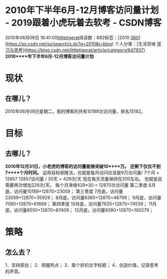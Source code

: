 # 2010年下半年6月-12月博客访问量计划 - 2019跟着小虎玩着去软考 - CSDN博客
2010年06月08日 16:41:00[littletigerat](https://me.csdn.net/littletigerat)阅读数：882标签：[2010																[360](https://so.csdn.net/so/search/s.do?q=360&t=blog)](https://so.csdn.net/so/search/s.do?q=2010&t=blog)
个人分类：[生活百味																[学习与思考](https://blog.csdn.net/littletigerat/article/category/646894)](https://blog.csdn.net/littletigerat/article/category/647937)
**2010****年下半年6月-12月博客访问量计划**
# 现状
## 在哪儿？
2010年06月08日星期二，我的博客的共有10189次访问量，排名15182。
# 目标
## 去哪儿？
**2010****年12****月31****日****，小老虎的博客的访问量能够突破10****万。**
**还剩下仅仅不到7****个月时间。**
运用目标倒推法，也就是每月访问应该是9万访问量/ 7个月 = 12857
12857访问量 / 30天 = 429次/天
现在每天流量保持在200左右。
也就是说需要再次增加229次/天。
每个月净增429*30 = 12870次访问量
第二季度
6月底，访问量10189+12870=23059；
第三季度
7月底，访问量23059+12870=35929；
8月底，访问量6360+12870=48799；
9月底，访问量7090+12870=61669；
第四季度
10月底，访问量7820+12870=74539；
11月底，访问量8550+12870=87409；
12月底，访问量9280+12870=100279；
# 策略
## 怎么去？
1．坚持原创；
2．把握热点；
3．取个好的文字标题；
4．创造价值，记录思考的声音。
